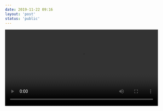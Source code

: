 ```yaml
---
date: 2019-11-22 09:16
layout: 'post'
status: 'public'
---
```


<video width="100%" controls="controls" autoplay="autoplay" border=0><source src="https://vkceyugu.cdn.bspapp.com/VKCEYUGU-imgbed/126b2b46-41e5-4a4b-b2da-5bb4b19f3880.mp4"></video>
